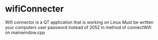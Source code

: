 # wifiConnecter
Wifi connector is a QT application that is working on Linux
Must be written your computers user password instead of 2052 in method of connectWifi on mainwindow.cpp
